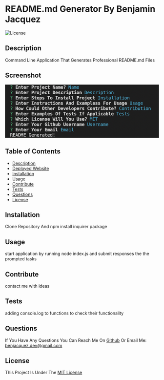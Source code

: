 # README.md Generator By Benjamin Jacquez
![License](https://img.shields.io/badge/License-MIT-blue)

## Description
Command Line Application That Generates Professional README.md Files
  
## Screenshot
![Website Screenshot](img/readme-generator-ss.png)
  
## Table of Contents
- [Description](#description)
- [Deployed Website](#deployed-website)
- [Installation](#installation)
- [Usage](#usage)
- [Contribute](#contribute)
- [Tests](#tests)
- [Questions](#questions)
- [License](#license)
  
## Installation 
Clone Repository And npm install inquirer package

## Usage
start application by running node index.js and submit responses the the prompted tasks
  
## Contribute
contact me with ideas
  
## Tests
adding console.log to functions to check their functionality

## Questions
If You Have Any Questions You Can Reach Me On [Github](https://github.com/Ben-Jacquez) Or Email Me: benjacquez.dev@gmail.com

## License
This Project Is Under The [MIT License](https://opensource.org/license/mit/)

